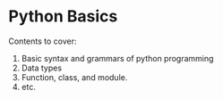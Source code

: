 # Python Basics


Contents to cover:

1. Basic syntax and grammars of python programming
2. Data types
3. Function, class, and module.
4. etc.
